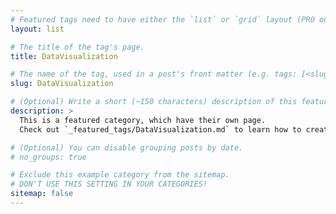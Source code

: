 ```yaml
---
# Featured tags need to have either the `list` or `grid` layout (PRO only).
layout: list

# The title of the tag's page.
title: DataVisualization

# The name of the tag, used in a post's front matter (e.g. tags: [<slug>]).
slug: DataVisualization

# (Optional) Write a short (~150 characters) description of this featured tag.
description: >
  This is a featured category, which have their own page.
  Check out `_featured_tags/DataVisualization.md` to learn how to create your own.

# (Optional) You can disable grouping posts by date.
# no_groups: true

# Exclude this example category from the sitemap.
# DON'T USE THIS SETTING IN YOUR CATEGORIES!
sitemap: false
---
```

